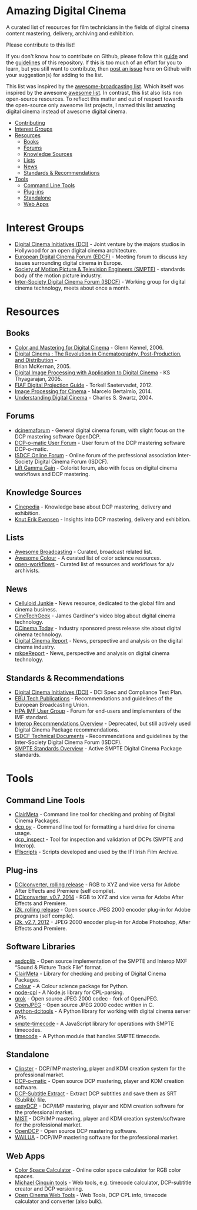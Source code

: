 # Amazing Digital Cinema

A curated list of resources for film technicians in the fields of digital cinema content mastering, delivery, archiving and exhibition. 

Please contribute to this list!

If you don't know how to contribute on Github, please follow this [guide](http://ablwr.github.io/blog/2014/11/04/non-technical-persons-guide-to-becoming-an-open-source-software-contributor-via-github/) and the  [guidelines](https://github.com/4lm/amazing-digital-cinema/blob/master/CONTRIBUTING.md) of this repository. If this is too much of an effort for you to learn, but you still want to contribute, then [post an issue](https://github.com/4lm/amazing-digital-cinema/issues) here on Github with your suggestion(s) for adding to the list. 

This list was inspired by the [awesome-broadcasting list](https://github.com/ebu/awesome-broadcasting). Which itself was inspired by the awesome [awesome list](https://github.com/sindresorhus/awesome).
In contrast, this list also lists non open-source resources. To reflect this matter and out of respect towards the open-source only awesome list projects, I named this list amazing digital cinema instead of awesome digital cinema.

* [Contributing](#contributing)
* [Interest Groups](#interest-groups)
* [Resources](#resources)
  * [Books](#books)
  * [Forums](#online-forums)
  * [Knowledge Sources](#knowledge-sources)
  * [Lists](#lists)
  * [News](#news)
  * [Standards & Recommendations](#standards--recommendations)
* [Tools](#tools)
  * [Command Line Tools](#command-line-tools)
  * [Plug-ins](#plug-ins)
  * [Standalone](#standalone)
  * [Web Apps](#web-apps)

# Interest Groups

* [Digital Cinema Initiatives (DCI)](http://www.dcimovies.com/) - Joint venture by the majors studios in Hollywood for an open digital cinema architecture.
* [European Digital Cinema Forum (EDCF)](http://www.edcf.net/) - Meeting forum to discuss key issues surrounding digital cinema in Europe.
* [Society of Motion Picture & Television Engineers (SMPTE)](https://www.smpte.org/) - standards body of the motion picture industry.
* [Inter-Society Digital Cinema Forum (ISDCF)](http://isdcf.com/ISDCF/index.html) - Working group for digital cinema technology, meets about once a month.

# Resources

## Books

* [Color and Mastering for Digital Cinema](https://www.amazon.com/Mastering-Digital-Cinema-Industry-Handbook/dp/0240808746/) - Glenn Kennel, 2006.
* [Digital Cinema : The Revolution in Cinematography, Post-Production, and Distribution](https://www.amazon.com/Digital-Cinema-Cinematography-Post-Production-Distribution/dp/0071429638) - 	
Brian McKernan, 2005.
* [Digital Image Processing with Application to Digital Cinema](https://www.amazon.com/Digital-Image-Processing-Application-Cinema/dp/0240807294) - KS Thyagarajan, 2005.
* [FIAF Digital Projection Guide](https://www.amazon.com/Digital-Projection-Guide-Torkell-Saetervadet/dp/2960029623/) - Torkell Saetervadet, 2012.
* [Image Processing for Cinema](https://www.amazon.com/Processing-Chapman-Mathematical-Computational-Sciences/dp/1439899274) - Marcelo Bertalmío, 2014.
* [Understanding Digital Cinema](https://www.amazon.com/Understanding-Digital-Cinema-Professional-Handbook/dp/0240806174) - Charles S. Swartz, 2004.

## Forums

* [dcinemaforum](http://dcinemaforum.com/forum/index.php) - General digital cinema forum, with slight focus on the DCP mastering software OpenDCP. 
* [DCP-o-matic User Forum](https://dcpomatic.com/forum/) - User forum of the DCP mastering software DCP-o-matic.
* [ISDCF Online Forum](http://isdcf.com/forum/) - Online forum of the professional association Inter-Society Digital Cinema Forum (ISDCF).  
* [Lift Gamma Gain](http://www.liftgammagain.com/forum/index.php) - Colorist forum, also with focus on digital cinema workflows and DCP mastering.

## Knowledge Sources

* [Cinepedia](https://cinepedia.com/) - Knowledge base about DCP mastering, delivery and exhibition.
* [Knut Erik Evensen](http://www.knuterikevensen.com/) - Insights into DCP mastering, delivery and exhibition.

## Lists

* [Awesome Broadcasting](https://github.com/ebu/awesome-broadcasting) - Curated, broadcast related list.
* [Awesome Colour](https://github.com/colour-science/awesome-colour) - A curated list of color science resources.
* [open-workflows](https://github.com/amiaopensource/open-workflows) - Curated list of resources and workflows for a/v archivists.

## News

* [Celluloid Junkie](https://celluloidjunkie.com/) - News resource, dedicated to the global film and cinema business.
* [CineTechGeek](https://www.cinetechgeek.com/) - James Gardiner's video blog about digital cinema technology.
* [DCinema Today](https://www.dcinematoday.com/) - Industry sponsored press release site about digital cinema technology.
* [Digital Cinema Report](http://digitalcinemareport.com/) - News, perspective and analysis on the digital cinema industry.
* [mkpeReport](https://mkpereport.com/) - News, perspective and analysis on digital cinema technology.

## Standards & Recommendations

* [Digital Cinema Initiatives (DCI)](http://www.dcimovies.com/) - DCI Spec and Compliance Test Plan.
* [EBU Tech Publications](https://tech.ebu.ch/publications) - Recommendations and guidelines of the European Broadcasting Union.
* [HPA IMF User Group](https://imfug.com/) - Forum for end-users and implementers of the IMF standard.
* [Interop Recommendations Overview](https://cinepedia.com/interop/) - Deprecated, but still actively used Digital Cinema Package recommendations.
* [ISDCF Technical Documents](http://isdcf.com/ISDCF/technical-documents.html) - Recommendations and guidelines by the Inter-Society Digital Cinema Forum (ISDCF).
* [SMPTE Standards Overview](http://isdcf.com/ISDCF/smpte-standards.html) - Active SMPTE Digital Cinema Package standards.

# Tools

## Command Line Tools

* [ClairMeta](https://github.com/Ymagis/ClairMeta) - Command line tool for checking and probing of Digital Cinema Packages.
* [dcp.py](https://github.com/chrisbarrett/dcp.py) - Command line tool for formatting a hard drive for cinema usage.
* [dcp_inspect](https://github.com/wolfgangw/backports) - Tool for inspection and validation of DCPs (SMPTE and Interop). 
* [IFIscripts](https://github.com/kieranjol/IFIscripts) - Scripts developed and used by the IFI Irish Film Archive.

## Plug-ins

* [DCIconverter, rolling release](https://github.com/fnordware/DCIconverter) - RGB to XYZ and vice versa for Adobe After Effects and Premiere (self compile).
* [DCIconverter, v0.7, 2014](http://fnordware.blogspot.de/2013/01/dci-converter.html) - RGB to XYZ and vice versa for Adobe After Effects and Premiere.
* [j2k, rolling release](https://github.com/fnordware/j2k) - Open source JPEG 2000 encoder plug-in for Adobe programs (self compile).
* [j2k, v2.7, 2012](http://www.fnordware.com/j2k/) - JPEG 2000 encoder plug-in for Adobe Photoshop, After Effects and Premiere.

## Software Libraries

* [asdcplib](https://www.cinecert.com/asdcplib/) - Open source implementation of the SMPTE and Interop MXF “Sound & Picture Track File” format.
* [ClairMeta](https://github.com/Ymagis/ClairMeta) - Library for checking and probing of Digital Cinema Packages.
* [Colour](http://colour-science.org/) - A Colour science package for Python.
* [node-cpl](https://github.com/artsalliancemedia/node-cpl) - A Node.js library for CPL-parsing.
* [grok](https://github.com/GrokImageCompression/grok) - Open source JPEG 2000 codec - fork of OpenJPEG.
* [OpenJPEG](http://www.openjpeg.org/) - Open source JPEG 2000 codec written in C.
* [python-dcitools](https://github.com/ronhanson/python-dcitools) - A Python library for working with digital cinema server APIs.
* [smpte-timecode](https://github.com/CrystalComputerCorp/smpte-timecode) - A JavaScript library for operations with SMPTE timecodes.
* [timecode](https://github.com/eoyilmaz/timecode) - A Python module that handles SMPTE timecode.

## Standalone

* [Clipster](https://www.rohde-schwarz.com/product/clp6-productstartpage_63493-229148.html) - DCP/IMP mastering, player and KDM creation system for the professional market.
* [DCP-o-matic](https://dcpomatic.com/) - Open source DCP mastering, player and KDM creation software.
* [DCP-Subtitle Extract](https://www.supramotion.de/software/dcp-subtitle-extract) - Extract DCP subtitles and save them as SRT (SubRib) file.
* [easyDCP](https://en.easydcp.com/) - DCP/IMP mastering, player and KDM creation software for the professional market.
* [MIST](http://www.marquise-tech.com/mist.html) - DCP/IMP mastering, player and KDM creation system/software for the professional market.
* [OpenDCP](https://www.opendcp.org/) - Open source DCP mastering software.
* [WAILUA](https://www.cinecert.com/product/wailua/) - DCP/IMP mastering software for the professional market.

## Web Apps

* [Color Space Calculator](https://www.haraldbrendel.com/colorspacecalculator.html) - Online color space calculator for RGB color spaces.
* [Michael Cinquin tools](http://www.michaelcinquin.com/tools) - Web tools, e.g. timecode calculator, DCP-subtitle creator and DCP versioning.
* [Open Cinema Web Tools](https://open-cinema-tools.github.io/ocwt/) - Web Tools, DCP CPL info, timecode calculator and converter (also bulk).
